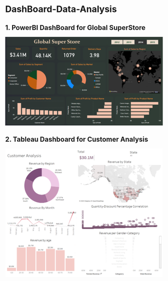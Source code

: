 # DashBoard-Data-Analysis

## 1. PowerBI DashBoard for Global SuperStore
![alt text](https://github.com/HafsaOuaj/DashBoard-Data-Analysis/blob/main/PowerBiDashboard.png)

## 2. Tableau Dashboard for Customer Analysis

![alt text](https://github.com/HafsaOuaj/DashBoard-Data-Analysis/blob/main/DashboardCustumerAnalysis.png)


